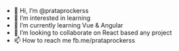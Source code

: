 - 👋 Hi, I’m @prataprockerss
- 👀 I’m interested in learning
- 🌱 I’m currently learning Vue & Angular
- 💞️ I’m looking to collaborate on React based any project
- 📫 How to reach me fb.me/prataprockerss

<!---
prataprockerss/prataprockerss is a ✨ special ✨ repository because its `README.md` (this file) appears on your GitHub profile.
You can click the Preview link to take a look at your changes.
--->
